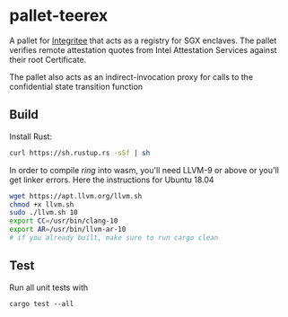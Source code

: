 # pallet-teerex

A pallet for [Integritee](https://integritee.network) that acts as a registry for SGX enclaves. 
The pallet verifies remote attestation quotes from Intel Attestation Services against their root Certificate.

The pallet also acts as an indirect-invocation proxy for calls to the confidential state transition function

## Build

Install Rust:
```bash
curl https://sh.rustup.rs -sSf | sh
```

In order to compile *ring* into wasm, you'll need LLVM-9 or above or you'll get linker errors. Here the instructions for Ubuntu 18.04

```bash
wget https://apt.llvm.org/llvm.sh
chmod +x llvm.sh
sudo ./llvm.sh 10
export CC=/usr/bin/clang-10
export AR=/usr/bin/llvm-ar-10
# if you already built, make sure to run cargo clean
```

## Test

Run all unit tests with 

```
cargo test --all
```

